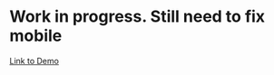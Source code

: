 <h1>Work in progress. Still need to fix mobile</h1>
<a href="https://maker-pre-launch-landing.vercel.app/">Link to Demo</a>
